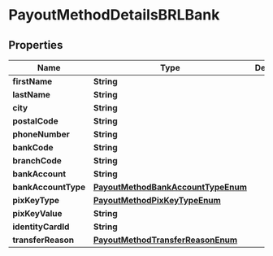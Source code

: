 

# PayoutMethodDetailsBRLBank

## Properties

Name | Type | Description | Notes
------------ | ------------- | ------------- | -------------
**firstName** | **String** |  | 
**lastName** | **String** |  | 
**city** | **String** |  | 
**postalCode** | **String** |  | 
**phoneNumber** | **String** |  |  [optional]
**bankCode** | **String** |  |  [optional]
**branchCode** | **String** |  |  [optional]
**bankAccount** | **String** |  |  [optional]
**bankAccountType** | [**PayoutMethodBankAccountTypeEnum**](PayoutMethodBankAccountTypeEnum.md) |  |  [optional]
**pixKeyType** | [**PayoutMethodPixKeyTypeEnum**](PayoutMethodPixKeyTypeEnum.md) |  |  [optional]
**pixKeyValue** | **String** |  |  [optional]
**identityCardId** | **String** |  | 
**transferReason** | [**PayoutMethodTransferReasonEnum**](PayoutMethodTransferReasonEnum.md) |  | 



